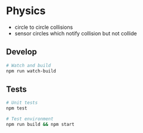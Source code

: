 
# Physics

- circle to circle collisions
- sensor circles which notify collision but not collide


## Develop

```bash
# Watch and build
npm run watch-build
```

## Tests

```bash
# Unit tests
npm test

# Test environment
npm run build && npm start
```
